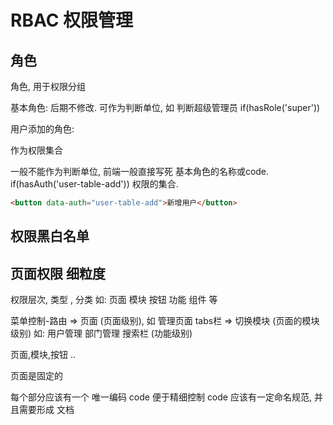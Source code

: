 # RBAC 权限管理

## 角色

角色, 用于权限分组

基本角色: 后期不修改.
可作为判断单位, 如 判断超级管理员 if(hasRole('super'))

用户添加的角色: 

作为权限集合

一般不能作为判断单位, 前端一般直接写死 基本角色的名称或code.
if(hasAuth('user-table-add'))
权限的集合. 

```html
<button data-auth="user-table-add">新增用户</button>
```

## 权限黑白名单


## 页面权限 细粒度

权限层次, 类型 , 分类
如: 页面 模块 按钮 功能 组件 等

菜单控制-路由 => 页面 (页面级别), 如 管理页面
tabs栏 => 切换模块 (页面的模块级别) 如: 用户管理 部门管理
搜索栏 (功能级别)

页面,模块,按钮 ..

页面是固定的

每个部分应该有一个 唯一编码 code 便于精细控制
code 应该有一定命名规范, 并且需要形成 文档





